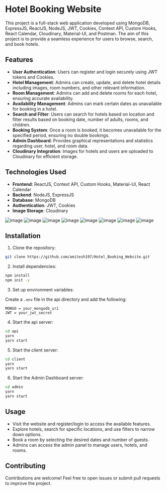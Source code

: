 # Hotel Booking Website

This project is a full-stack web application developed using MongoDB, ExpressJS, ReactJS, NodeJS, JWT, Cookies, Context API, Custom Hooks, React Calendar, Cloudinary, Material-UI, and Postman. The aim of this project is to provide a seamless experience for users to browse, search, and book hotels.

## Features

- **User Authentication**: Users can register and login securely using JWT tokens and Cookies.
- **Hotel Management**: Admins can create, update, and delete hotel details including images, room numbers, and other relevant information.
- **Room Management**: Admins can add and delete rooms for each hotel, ensuring accurate availability.
- **Availability Management**: Admins can mark certain dates as unavailable for booking in a hotel.
- **Search and Filter**: Users can search for hotels based on location and filter results based on booking date, number of adults, rooms, and children.
- **Booking System**: Once a room is booked, it becomes unavailable for the specified period, ensuring no double bookings.
- **Admin Dashboard**: Provides graphical representations and statistics regarding user, hotel, and room data.
- **Cloudinary Integration**: Images for hotels and users are uploaded to Cloudinary for efficient storage.

## Technologies Used

- **Frontend**: ReactJS, Context API, Custom Hooks, Material-UI, React Calendar
- **Backend**: NodeJS, ExpressJS
- **Database**: MongoDB
- **Authentication**: JWT, Cookies
- **Image Storage**: Cloudinary

![image](https://github.com/amitesh197/Hotel_Booking_Website/assets/123076729/7c9f3c07-ec79-4731-a79e-cbaf031dcbf8)
![image](https://github.com/amitesh197/Hotel_Booking_Website/assets/123076729/7a0b75c0-4fef-412a-94ba-f81da6114229)
![image](https://github.com/amitesh197/Hotel_Booking_Website/assets/123076729/15ecd8e1-e40a-4c10-b089-1ce8f70e795f)
![image](https://github.com/amitesh197/Hotel_Booking_Website/assets/123076729/bb08e1e0-7d1a-4ad8-9198-160ad19f9b7d)
![image](https://github.com/amitesh197/Hotel_Booking_Website/assets/123076729/334fc062-fc2e-432b-a93c-88e941b13c13)
![image](https://github.com/amitesh197/Hotel_Booking_Website/assets/123076729/b7fccf12-a1ba-4a82-98cc-149019abc487)
![image](https://github.com/amitesh197/Hotel_Booking_Website/assets/123076729/970b0da0-5d2b-48c5-9998-2bfdfd974ef7)
![image](https://github.com/amitesh197/Hotel_Booking_Website/assets/123076729/4475cb9a-594c-4d71-b98d-f8fd66a435e8)


## Installation

1. Clone the repository:

```bash
git clone https://github.com/amitesh197/Hotel_Booking_Website.git
```

2. Install dependencies:

```bash
npm install
npm init -y
```

3. Set up environment variables:

Create a `.env` file in the api directory and add the following:

```plaintext
MONGO = your_mongodb_uri
JWT = your_jwt_secret
```

4. Start the api server:

```bash
cd api
yarn
yarn start
```

5. Start the client server:

```bash
cd client
yarn
yarn start
```

6. Start the Admin Dashboard server:

```bash
cd admin
yarn
yarn start
```

## Usage

- Visit the website and register/login to access the available features.
- Explore hotels, search for specific locations, and use filters to narrow down options.
- Book a room by selecting the desired dates and number of guests.
- Admins can access the admin panel to manage users, hotels, and rooms.

## Contributing

Contributions are welcome! Feel free to open issues or submit pull requests to improve the project.
